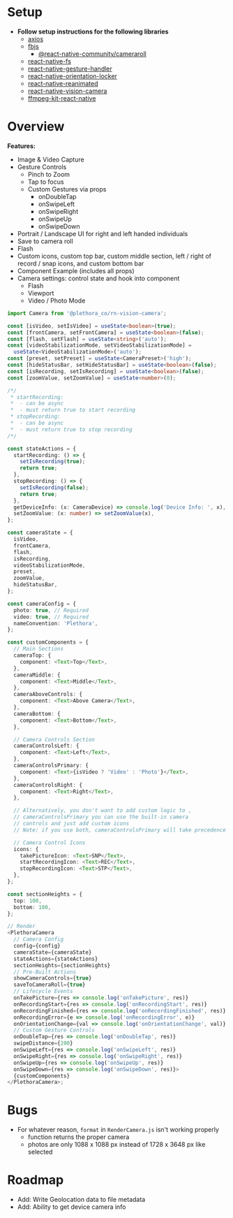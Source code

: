 # Setup

- **Follow setup instructions for the following libraries**
  - [axios](https://github.com/axios/axios)
  - [fbjs](https://github.com/facebook/fbjs)
    - [@react-native-community/cameraroll](https://github.com/react-native-cameraroll/react-native-cameraroll)
  - [react-native-fs](https://github.com/itinance/react-native-fs)
  - [react-native-gesture-handler](https://github.com/software-mansion/react-native-gesture-handler)
  - [react-native-orientation-locker](https://github.com/wonday/react-native-orientation-locker)
  - [react-native-reanimated](https://github.com/software-mansion/react-native-reanimated)
  - [react-native-vision-camera](https://github.com/mrousavy/react-native-vision-camera)
  - [ffmpeg-kit-react-native](https://github.com/tanersener/ffmpeg-kit/tree/main/react-native)

# Overview

**Features:**

- Image & Video Capture
- Gesture Controls
  - Pinch to Zoom
  - Tap to focus
  - Custom Gestures via props
    - onDoubleTap
    - onSwipeLeft
    - onSwipeRight
    - onSwipeUp
    - onSwipeDown
- Portrait / Landscape UI for right and left handed individuals
- Save to camera roll
- Flash
- Custom icons, custom top bar, custom middle section, left / right of record / snap icons, and custom bottom bar
- Component Example (includes all props)
- Camera settings: control state and hook into component
  - Flash
  - Viewport
  - Video / Photo Mode

```typescript
import Camera from '@plethora_co/rn-vision-camera';

const [isVideo, setIsVideo] = useState<boolean>(true);
const [frontCamera, setFrontCamera] = useState<boolean>(false);
const [flash, setFlash] = useState<string>('auto');
const [videoStabilizationMode, setVideoStabilizationMode] =
  useState<VideoStabilizationMode>('auto');
const [preset, setPreset] = useState<CameraPreset>('high');
const [hideStatusBar, setHideStatusBar] = useState<boolean>(false);
const [isRecording, setIsRecording] = useState<boolean>(false);
const [zoomValue, setZoomValue] = useState<number>(0);

/*/
 * startRecording: 
 *  - can be async
 *  - must return true to start recording
 * stopRecording: 
 *  - can be async
 *  - must return true to stop recording
/*/

const stateActions = {
  startRecording: () => {
    setIsRecording(true);
    return true;
  },
  stopRecording: () => {
    setIsRecording(false);
    return true;
  },
  getDeviceInfo: (x: CameraDevice) => console.log('Device Info: ', x),
  setZoomValue: (x: number) => setZoomValue(x),
};

const cameraState = {
  isVideo,
  frontCamera,
  flash,
  isRecording,
  videoStabilizationMode,
  preset,
  zoomValue,
  hideStatusBar,
};

const cameraConfig = {
  photo: true, // Required
  video: true, // Required
  nameConvention: 'Plethora',
};

const customComponents = {
  // Main Sections
  cameraTop: {
    component: <Text>Top</Text>,
  },
  cameraMiddle: {
    component: <Text>Middle</Text>,
  },
  cameraAboveControls: {
    component: <Text>Above Camera</Text>,
  },
  cameraBottom: {
    component: <Text>Bottom</Text>,
  },

  // Camera Controls Section
  cameraControlsLeft: {
    component: <Text>Left</Text>,
  },
  cameraControlsPrimary: {
    component: <Text>{isVideo ? 'Video' : 'Photo'}</Text>,
  },
  cameraControlsRight: {
    component: <Text>Right</Text>,
  },

  // Alternatively, you don't want to add custom logic to ,
  // cameraControlsPrimary you can use the built-in camera
  // controls and just add custom icons
  // Note: if you use both, cameraControlsPrimary will take precedence

  // Camera Control Icons
  icons: {
    takePictureIcon: <Text>SNP</Text>,
    startRecordingIcon: <Text>REC</Text>,
    stopRecordingIcon: <Text>STP</Text>,
  },
};

const sectionHeights = {
  top: 100,
  bottom: 100,
};

// Render
<PlethoraCamera
  // Camera Config
  config={config}
  cameraState={cameraState}
  stateActions={stateActions}
  sectionHeights={sectionHeights}
  // Pre-Built Actions
  showCameraControls={true}
  saveToCameraRoll={true}
  // Lifecycle Events
  onTakePicture={res => console.log('onTakePicture', res)}
  onRecordingStart={res => console.log('onRecordingStart', res)}
  onRecordingFinished={res => console.log('onRecordingFinished', res)}
  onRecordingError={e => console.log('onRecordingError', e)}
  onOrientationChange={val => console.log('onOrientationChange', val)}
  // Custom Gesture Controls
  onDoubleTap={res => console.log('onDoubleTap', res)}
  swipeDistance={200}
  onSwipeLeft={res => console.log('onSwipeLeft', res)}
  onSwipeRight={res => console.log('onSwipeRight', res)}
  onSwipeUp={res => console.log('onSwipeUp', res)}
  onSwipeDown={res => console.log('onSwipeDown', res)}>
  {customComponents}
</PlethoraCamera>;
```

# Bugs

- For whatever reason, `format` in `RenderCamera.js` isn't working properly
  - function returns the proper camera
  - photos are only 1088 x 1088 px instead of 1728 x 3648 px like selected

# Roadmap

- Add: Write Geolocation data to file metadata
- Add: Ability to get device camera info
